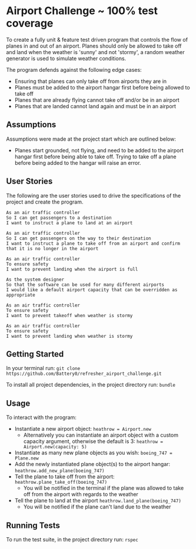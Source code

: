 # Airport Challenge ~ 100% test coverage

To create a fully unit & feature test driven program that controls the flow of planes in and out of an airport. Planes should only be allowed to take off and land when the weather is 'sunny' and not 'stormy', a random weather generator is used to simulate weather conditions.

The program defends against the following edge cases:

* Ensuring that planes can only take off from airports they are in
* Planes must be added to the airport hangar first before being allowed to take off
* Planes that are already flying cannot take off and/or be in an airport
* Planes that are landed cannot land again and must be in an airport

## Assumptions
Assumptions were made at the project start which are outlined below:

* Planes start grounded, not flying, and need to be added to the airport hangar first before being able to take off. Trying to take off a plane before being added to the hangar will raise an error.

## User Stories
The following are the user stories used to drive the specifications of the project and create the program.

```
As an air traffic controller 
So I can get passengers to a destination 
I want to instruct a plane to land at an airport

As an air traffic controller 
So I can get passengers on the way to their destination 
I want to instruct a plane to take off from an airport and confirm that it is no longer in the airport

As an air traffic controller 
To ensure safety 
I want to prevent landing when the airport is full 

As the system designer
So that the software can be used for many different airports
I would like a default airport capacity that can be overridden as appropriate

As an air traffic controller 
To ensure safety 
I want to prevent takeoff when weather is stormy 

As an air traffic controller 
To ensure safety 
I want to prevent landing when weather is stormy 
```

## Getting Started
In your terminal run:
`git clone https://github.com/Battery0/refresher_airport_challenge.git`

To install all project dependencies, in the project directory run:
`bundle`

## Usage
To interact with the program:

* Instantiate a new airport object: `heathrow = Airport.new`
  * Alternatively you can instantiate an airport object with a custom capacity argument, otherwise the default is 3: `heathrow = Airport.new(capacity: 5)`
* Instantiate as many new plane objects as you wish: `boeing_747 = Plane.new`
* Add the newly instantiated plane object(s) to the airport hangar: `heathrow.add_new_plane(boeing_747)`
* Tell the plane to take off from the airport: `heathrow.plane_take_off(boeing_747)`
  * You will be notified in the terminal if the plane was allowed to take off from the airport with regards to the weather
* Tell the plane to land at the airport `heathrow.land_plane(boeing_747)`
  * You will be notified if the plane can't land due to the weather

## Running Tests
To run the test suite, in the project directory run: `rspec`
